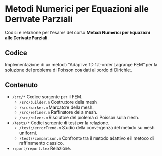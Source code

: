 # Metodi Numerici per Equazioni alle Derivate Parziali

Codici e relazione per l'esame del corso **Metodi Numerici per Equazioni alle Derivate Parziali**.

## Codice

Implementazione di un metodo "Adaptive 1D 1st-order Lagrange FEM" per la soluzione del problema di Poisson con dati al bordo di Dirichlet.

## Contenuto

- `/src/*` Codice sorgente per il FEM.
	- `/src/builder.m` Costruttore della mesh.
	- `/src/marker.m` Marcatore della mesh.
	- `/src/refiner.m` Raffinatore della mesh.
	- `/src/solver.m` Risolutore del prolema di Poisson sulla mesh.
- `/tests/*` Codici sorgente di test per la relazione.
	- `/tests/errorTrend.m` Studio della convergenza del metodo su mesh uniformi.
	- `/tests/comparison.m` Confronto tra il metodo adattivo e il metodo di raffinamento classico.
- `report/report.tex` Relazione.
